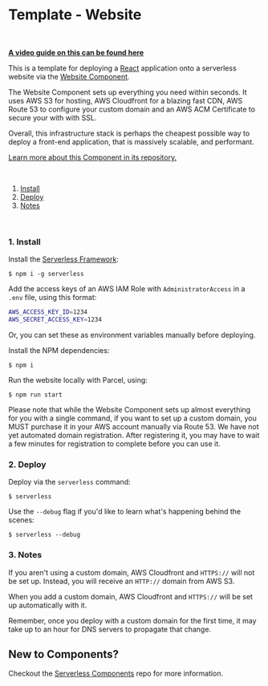 # Template - Website

&nbsp;

**[A video guide on this can be found here](https://www.youtube.com/watch?v=ts26BVuX3j0)**

This is a template for deploying a [React](https://reactjs.org) application onto a serverless website via the [Website Component](https://www.github.com/serverless-components/website).

The Website Component sets up everything you need within seconds. It uses AWS S3 for hosting, AWS Cloudfront for a blazing fast CDN, AWS Route 53 to configure your custom domain and an AWS ACM Certificate to secure your with with SSL.

Overall, this infrastructure stack is perhaps the cheapest possible way to deploy a front-end application, that is massively scalable, and performant.

[Learn more about this Component in its repository.](https://www.github.com/serverless-components/website)

&nbsp;

1. [Install](#1-install)
2. [Deploy](#2-deploy)
3. [Notes](#3-notes)

&nbsp;

### 1. Install

Install the [Serverless Framework](https://www.github.com/serverless/serverless):

```console
$ npm i -g serverless
```

Add the access keys of an AWS IAM Role with `AdministratorAccess` in a `.env` file, using this format:

```bash
AWS_ACCESS_KEY_ID=1234
AWS_SECRET_ACCESS_KEY=1234
```

Or, you can set these as environment variables manually before deploying.

Install the NPM dependencies:

```console
$ npm i
```

Run the website locally with Parcel, using:

```console
$ npm run start
```

Please note that while the Website Component sets up almost everything for you with a single command, if you want to set up a custom domain, you MUST purchase it in your AWS account manually via Route 53. We have not yet automated domain registration. After registering it, you may have to wait a few minutes for registration to complete before you can use it.

### 2. Deploy

Deploy via the `serverless` command:

```console
$ serverless
```

Use the `--debug` flag if you'd like to learn what's happening behind the scenes:

```console
$ serverless --debug
```

### 3. Notes

If you aren't using a custom domain, AWS Cloudfront and `HTTPS://` will not be set up. Instead, you will receive an `HTTP://` domain from AWS S3.

When you add a custom domain, AWS Cloudfront and `HTTPS://` will be set up automatically with it.

Remember, once you deploy with a custom domain for the first time, it may take up to an hour for DNS servers to propagate that change.

## New to Components?

Checkout the [Serverless Components](https://github.com/serverless/components) repo for more information.
